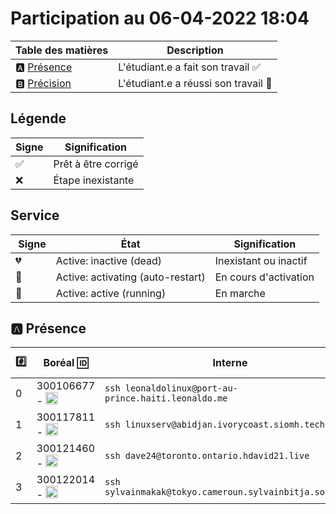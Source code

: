 # Participation au 06-04-2022 18:04

| Table des matières            | Description                                             |
|-------------------------------|---------------------------------------------------------|
| :a: [Présence](#a-présence)   | L'étudiant.e a fait son travail    :white_check_mark:   |
| :b: [Précision](#b-précision) | L'étudiant.e a réussi son travail  :tada:               |

## Légende

| Signe              | Signification                 |
|--------------------|-------------------------------|
| :white_check_mark: | Prêt à être corrigé           |
| :x:                | Étape inexistante             |

## Service

| Signe           | État                              | Signification                 |
|-----------------|-----------------------------------|-------------------------------|
| :broken_heart:    | Active: inactive (dead)           | Inexistant ou inactif         |
| :orange_heart: | Active: activating (auto-restart) | En cours d'activation         |
| :green_heart:  | Active: active (running)          | En marche                     |

## :a: Présence

|:hash:| Boréal :id: | Interne | ssh | :whale: Docker | :droplet: Kubelet | :minidisc: iSCSI |:dvd: LV        |
|------|-------------|---------|-----|----------------|-------------------|------------------|----------------|
| 0 | 300106677 - <image src='https://avatars0.githubusercontent.com/u/71027895?s=460&v=4' width=20 height=20></image> | `ssh leonaldolinux@port-au-prince.haiti.leonaldo.me` | :white_check_mark: | :green_heart: | :broken_heart: | :broken_heart: | :white_check_mark: |
| 1 | 300117811 - <image src='https://avatars0.githubusercontent.com/u/71027809?s=460&v=4' width=20 height=20></image> | `ssh linuxserv@abidjan.ivorycoast.siomh.tech` | :x: | :x: | :x: | :x: | :x: | :x: |
| 2 | 300121460 - <image src='https://avatars0.githubusercontent.com/u/71027883?s=460&v=4' width=20 height=20></image> | `ssh dave24@toronto.ontario.hdavid21.live` | :x: | :x: | :x: | :x: | :x: | :x: |
| 3 | 300122014 - <image src='https://avatars0.githubusercontent.com/u/71392439?s=460&v=4' width=20 height=20></image> | `ssh sylvainmakak@tokyo.cameroun.sylvainbitja.software` | :white_check_mark: | :green_heart: | :broken_heart: | :broken_heart: | :white_check_mark: |
